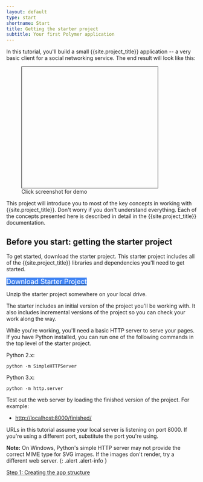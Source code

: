```yaml
---
layout: default
type: start
shortname: Start
title: Getting the starter project
subtitle: Your first Polymer application
---
```


<style>
#download-button {
  background: #4285f4;
  color: #fff;
  font-size: 18px;
  fill: #fff;
}
#download-button:hover {
  background: #2a56c6;
}
#download-button::shadow paper-ripple {
  color: #fff;
}
.unquote-link {
  max-width: 360px;
}
.unquote-image {
  background-image: url(/images/tutorial/finished.png);
  background-size: cover;
  background-position: top;
  width: 360px;
  height: 320px;
  border: 1px solid black;
}
</style>


In this tutorial, you'll build a small {{site.project_title}} application -- a very basic client for a social networking service. The end result will look like this:

<figure layout vertical center>
  <a href="https://polymer-tut.appspot.com" layout horizontal class="unquote-link">
    <div class="unquote-image"></div>
  </a>
  <figcaption>
    Click screenshot for demo
  </figcaption>
</figure>

This project will introduce you to most of the key concepts in working with {{site.project_title}}. Don't worry if you don't understand everything. Each of the concepts presented here is described in detail in the {{site.project_title}} documentation.

## Before you start: getting the starter project

To get started, download the starter project. This starter project includes all of the {{site.project_title}} libraries and dependencies you'll need to get started.

<p layout horizontal center-justified>
  <a href="https://github.com/Polymer/polymer-tutorial/archive/master.zip">
    <paper-button id="download-button" raised onclick="downloadStarter()"><core-icon icon="file-download"></core-icon>Download Starter Project</paper-button>
  </a>
</p>

Unzip the starter project somewhere on your local drive.

The starter includes an initial version of the project you'll be working with. It also includes incremental versions of the project so you can check your work along the way.

While you're working, you'll need a basic HTTP server to serve your pages. If you have Python installed, you can run one of the following commands in the top level of the starter project.

Python 2.x:

    python -m SimpleHTTPServer

Python 3.x:

    python -m http.server

Test out the web server by loading the finished version of the project. For example:

-  [http://localhost:8000/finished/](http://localhost:8000/finished/)

URLs in this tutorial assume your local server is listening on port 8000.
If you're using a different port, substitute the port you're using.

**Note:** On Windows, Python's simple HTTP server may not provide the correct MIME type for SVG images.
If the images don't render, try a different web server.
{: .alert .alert-info }


<div horizontal layout end-justified class="stepnav">
<a href="/docs/start/tutorial/step-1.html">
  <paper-button raised><core-icon icon="arrow-forward"></core-icon>Step 1: Creating the app structure</paper-button>
</a>
</div>

